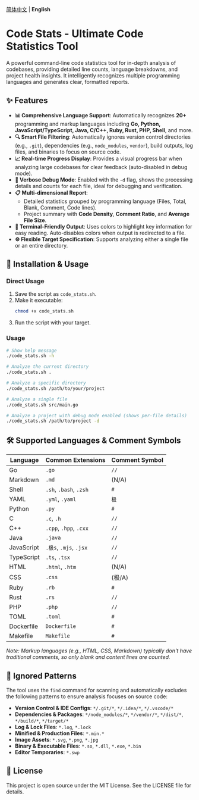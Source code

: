 [简体中文](./README.md) | **English**
# Code Stats - Ultimate Code Statistics Tool

A powerful command-line code statistics tool for in-depth analysis of codebases, providing detailed line counts, language breakdowns, and project health insights. It intelligently recognizes multiple programming languages and generates clear, formatted reports.

## ✨ Features

*   **📊 Comprehensive Language Support**: Automatically recognizes **20+** programming and markup languages including **Go, Python, JavaScript/TypeScript, Java, C/C++, Ruby, Rust, PHP, Shell**, and more.
*   **🔍 Smart File Filtering**: Automatically ignores version control directories (e.g., `.git`), dependencies (e.g., `node_modules`, `vendor`), build outputs, log files, and binaries to focus on source code.
*   **📈 Real-time Progress Display**: Provides a visual progress bar when analyzing large codebases for clear feedback (auto-disabled in debug mode).
*   **🐛 Verbose Debug Mode**: Enabled with the `-d` flag, shows the processing details and counts for each file, ideal for debugging and verification.
*   **📋 Multi-dimensional Report**:
    *   Detailed statistics grouped by programming language (Files, Total, Blank, Comment, Code lines).
    *   Project summary with **Code Density**, **Comment Ratio**, and **Average File Size**.
*   **🎨 Terminal-Friendly Output**: Uses colors to highlight key information for easy reading. Auto-disables colors when output is redirected to a file.
*   **⚙️ Flexible Target Specification**: Supports analyzing either a single file or an entire directory.

## 🚀 Installation & Usage

### Direct Usage
1.  Save the script as `code_stats.sh`.
2.  Make it executable:
    ```bash
    chmod +x code_stats.sh
    ```
3.  Run the script with your target.

### Usage
```bash
# Show help message
./code_stats.sh -h

# Analyze the current directory
./code_stats.sh .

# Analyze a specific directory
./code_stats.sh /path/to/your/project

# Analyze a single file
./code_stats.sh src/main.go

# Analyze a project with debug mode enabled (shows per-file details)
./code_stats.sh /path/to/project -d
```

## 🛠️ Supported Languages & Comment Symbols

| Language    | Common Extensions             | Comment Symbol |
|------------|------------------------------|---------------|
| Go         | `.go`                        | `//`          |
| Markdown   | `.md`                        | (N/A)         |
| Shell      | `.sh`, `.bash`, `.zsh`       | `#`           |
| YAML       | `.yml`, `.yaml`              | `极`          |
| Python     | `.py`                        | `#`           |
| C          | `.c`, `.h`                   | `//`          |
| C++        | `.cpp`, `.hpp`, `.cxx`       | `//`          |
| Java       | `.java`                      | `//`          |
| JavaScript | `.极s`, `.mjs`, `.jsx`       | `//`          |
| TypeScript | `.ts`, `.tsx`                | `//`          |
| HTML       | `.html`, `.htm`              | (N/A)         |
| CSS        | `.css`                       | (极/A)         |
| Ruby       | `.rb`                        | `#`           |
| Rust       | `.rs`                        | `//`          |
| PHP        | `.php`                       | `//`          |
| TOML       | `.toml`                      | `#`           |
| Dockerfile | `Dockerfile`                 | `#`           |
| Makefile   | `Makefile`                   | `#`           |

*Note: Markup languages (e.g., HTML, CSS, Markdown) typically don't have traditional comments, so only blank and content lines are counted.*

## 🔧 Ignored Patterns

The tool uses the `find` command for scanning and automatically excludes the following patterns to ensure analysis focuses on source code:

*   **Version Control & IDE Configs**: `*/.git/*`, `*/.idea/*`, `*/.vscode/*`
*   **Dependencies & Packages**: `*/node_modules/*`, `*/vendor/*`, `*/dist/*`, `*/build/*`, `*/target/*`
*   **Log & Lock Files**: `*.log`, `*.lock`
*   **Minified & Production Files**: `*.min.*`
*   **Image Assets**: `*.svg`, `*.png`, `*.jpg`
*   **Binary & Executable Files**: `*.so`, `*.dll`, `*.exe`, `*.bin`
*   **Editor Temporaries**: `*.swp`

## 📄 License

This project is open source under the MIT License. See the LICENSE file for details.
